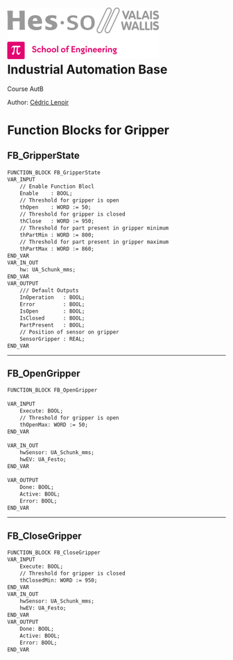 <h1 align="left">
  <br>
  <img src="./img/hei-en.png" alt="HEI-Vs Logo" width="350">
  <br>
  Industrial Automation Base
  <br>
</h1>

Course AutB

Author: [Cédric Lenoir](mailto:cedric.lenoir@hevs.ch)

# Function Blocks for Gripper


## FB_GripperState

```iecst
FUNCTION_BLOCK FB_GripperState
VAR_INPUT
	// Enable Function Blocl
	Enable    : BOOL;
	// Threshold for gripper is open
	thOpen    : WORD := 50;
	// Threshold for gripper is closed
	thClose   : WORD := 950;
	// Threshold for part present in gripper minimum
	thPartMin : WORD := 800;
	// Threshold for part present in gripper maximum
	thPartMax : WORD := 860;
END_VAR
VAR_IN_OUT
	hw: UA_Schunk_mms;
END_VAR
VAR_OUTPUT
	/// Default Outputs 
	InOperation   : BOOL;
	Error         : BOOL;
	IsOpen        : BOOL;
	IsClosed      : BOOL;
	PartPresent   : BOOL;
	// Position of sensor on gripper
	SensorGripper : REAL;
END_VAR

```

---

## FB_OpenGripper

```iecst
FUNCTION_BLOCK FB_OpenGripper

VAR_INPUT
	Execute: BOOL;
	// Threshold for gripper is open    
	thOpenMax: WORD := 50;
END_VAR

VAR_IN_OUT
	hwSensor: UA_Schunk_mms;
	hwEV: UA_Festo;
END_VAR

VAR_OUTPUT
	Done: BOOL;
	Active: BOOL;
	Error: BOOL;
END_VAR
```

---

## FB_CloseGripper

```iecst
FUNCTION_BLOCK FB_CloseGripper
VAR_INPUT
	Execute: BOOL;
	// Threshold for gripper is closed    
	thClosedMin: WORD := 950;
END_VAR
VAR_IN_OUT
	hwSensor: UA_Schunk_mms;
	hwEV: UA_Festo;
END_VAR
VAR_OUTPUT
	Done: BOOL;
	Active: BOOL;
	Error: BOOL;
END_VAR

```
